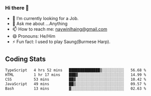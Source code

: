 ### Hi there 👋

- 🔭 I’m currently looking for a Job.
- 💬 Ask me about ...Anything
- 📫 How to reach me: naywinlhaing@gmail.com
- 😄 Pronouns: He/Him
- ⚡ Fun fact: I used to play Saung(Burmese Harp).


## Coding Stats
<!--START_SECTION:waka-->

```txt
TypeScript   4 hrs 52 mins   ██████████████▒░░░░░░░░░░   56.68 %
HTML         1 hr 17 mins    ███▓░░░░░░░░░░░░░░░░░░░░░   14.99 %
CSS          53 mins         ██▓░░░░░░░░░░░░░░░░░░░░░░   10.42 %
JavaScript   49 mins         ██▒░░░░░░░░░░░░░░░░░░░░░░   09.57 %
Bash         13 mins         ▓░░░░░░░░░░░░░░░░░░░░░░░░   02.63 %
```

<!--END_SECTION:waka-->
